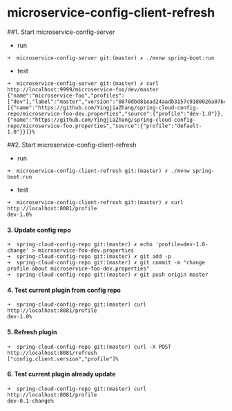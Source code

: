 # microservice-config-client-refresh
##1. Start microservice-config-server  
- run 
```
➜  microservice-config-server git:(master) ✗ ./mvnw spring-boot:run
```
- test
```
➜  microservice-config-server git:(master) ✗ curl http://localhost:9999/microservice-foo/dev/master
{"name":"microservice-foo","profiles":["dev"],"label":"master","version":"0870dbd81ead24aadb3157c9180026a07bc295ed","state":null,"propertySources":[{"name":"https://github.com/YingjiaZhang/spring-cloud-config-repo/microservice-foo-dev.properties","source":{"profile":"dev-1.0"}},{"name":"https://github.com/YingjiaZhang/spring-cloud-config-repo/microservice-foo.properties","source":{"profile":"default-1.0"}}]}%
```
##2. Start microservice-config-client-refresh
- run 
```
➜  microservice-config-client-refresh git:(master) ✗ ./mvnw spring-boot:run
```
- test
```
➜  microservice-config-client-refresh git:(master) ✗ curl http://localhost:8081/profile
dev-1.0%     
```
#### 3. Update config repo
```
➜  spring-cloud-config-repo git:(master) ✗ echo 'profile=dev-1.0-change' > microservice-foo-dev.properties
➜  spring-cloud-config-repo git:(master) ✗ git add -p
➜  spring-cloud-config-repo git:(master) ✗ git commit -m "change profile about microservice-foo-dev.properties"
➜  spring-cloud-config-repo git:(master) ✗ git push origin master

```

#### 4. Test current plugin from config repo
```
➜  spring-cloud-config-repo git:(master) curl http://localhost:8081/profile
dev-1.0%
```

#### 5. Refresh plugin
```
➜  spring-cloud-config-repo git:(master) curl -X POST http://localhost:8081/refresh
["config.client.version","profile"]%
```
#### 6. Test current plugin already update
```
➜  spring-cloud-config-repo git:(master) curl http://localhost:8081/profile
dev-0.1-change%
```

